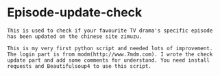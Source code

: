 # Episode-update-check
    This is used to check if your favourite TV drama's specific episode has been updated on the chinese site zimuzu.
    
    This is my very first python script and needed lots of improvement.
    The login part is from modm(http://www.7mdm.com). I wrote the check update part and add some comments for understand. You need install requests and Beautifulsoup4 to use this script.
